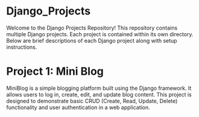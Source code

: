 # Django_Projects

Welcome to the Django Projects Repository! This repository contains multiple Django projects. 
Each project is contained within its own directory. Below are brief descriptions of each Django project along with setup instructions.

# Project 1: Mini Blog

MiniBlog is a simple blogging platform built using the Django framework. It allows users to log in, create, edit, and update blog content. This project is designed to demonstrate basic CRUD (Create, Read, Update, Delete) functionality and user authentication in a web application.
